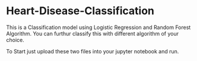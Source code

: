 # Heart-Disease-Classification
This is a Classification model using Logistic Regression and Random Forest Algorithm. You can furthur classify this with different algorithm of your choice.

To Start just upload these two files into your jupyter notebook and run.
